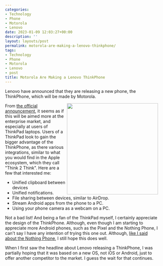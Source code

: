 ```yaml
---
categories:
- Technology
- Phone
- Motorola
- Lenovo
date: 2023-01-09 12:03:27+00:00
description: ''
layout: layouts/post
permalink: motorola-are-making-a-lenovo-thinkphone/
tags:
- Technology
- Phone
- Motorola
- Lenovo
- post
title: Motorola Are Making a Lenovo ThinkPhone
---
```


Lenovo have announced that they are releasing a new phone, the ThinkPhone, which will be made by Motorola.

<a href="https://cdn.chrishannah.me/images/2023/01/2022_Bronco_BasicPack_Carbon-Black_Dyn-Backside-e1672859923408-2.png"><img src="https://cdn.chrishannah.me/images/2023/01/2022_Bronco_BasicPack_Carbon-Black_Dyn-Backside-e1672859923408-2.png" width="300px" class="sized" style="float: right; max-width: 40ch !important; max-height: 400px;"></a>

From [the official announcement](https://news.lenovo.com/pressroom/press-releases/thinkphone-by-motorola-unmatched-business-device-experience/), it seems as if this will be aimed more at the enterprise market, and especially at users of ThinkPad laptops. Users of a ThinkPad look to gain the bigger advantage of the ThinkPhone, as there various integrations, similar to what you would find in the Apple ecosystem, which they call "Think 2 Think". Here are a few that interested me:

* Unified clipboard between devices
* Unified notifications.
* File sharing between devices, similar to AirDrop.
* Stream Android apps from the phone to a PC.
* Using your phone camera as a webcam on a PC.

Not a bad list! And being a fan of the ThinkPad myself, I certainly appreciate the design of the ThinkPhone. Although, even though I am starting to appreciate more Android phones, such as the Pixel and the Nothing Phone, I can't say I have any intention of trying this one out. Although, [like I said about the Nothing Phone](https://chrishannah.me/i-hope-the-nothing-phone-does-well/), I still hope this does well.

When I first saw the headline about Lenovo releasing a ThinkPhone, I was partially hoping that it was based on a new OS, not iOS or Android, just to offer another competitor to the market. I guess the wait for that continues.